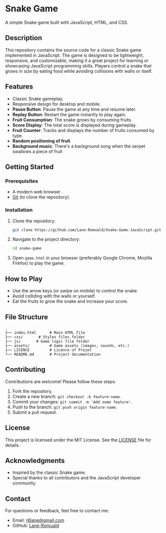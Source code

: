 # Snake Game

A simple Snake game built with JavaScript, HTML, and CSS.

## Description
This repository contains the source code for a classic Snake game implemented in JavaScript. The game is designed to be lightweight, responsive, and customizable, making it a great project for learning or showcasing JavaScript programming skills. Players control a snake that grows in size by eating food while avoiding collisions with walls or itself.

## Features
- Classic Snake gameplay.
- Responsive design for desktop and mobile.
- **Pause Button**: Pause the game at any time and resume later.
- **Replay Button**: Restart the game instantly to play again.
- **Fruit Consumption**: The snake grows by consuming fruits.
- **Score Display**: The total score is displayed during gameplay.
- **Fruit Counter**: Tracks and displays the number of fruits consumed by type.
- **Random positioning of fruit**
- **Background music**: There's a background song when the serpet swallows a piece of fruit

## Getting Started

### Prerequisites
- A modern web browser .
- [Git](https://git-scm.com/) (to clone the repository).

### Installation

1. Clone the repository:
    ```bash
    git clone https://github.com/Lane-Romuald/Snake-Game-JavaScript.git
    ```

2. Navigate to the project directory:
    ```bash
    cd snake-game
    ```

3. Open `game.html` in your browser (preferably Google Chrome, Mozilla Firefox) to play the game.


## How to Play
- Use the arrow keys (or swipe on mobile) to control the snake.
- Avoid colliding with the walls or yourself.
- Eat the fruits to grow the snake and increase your score.

## File Structure
```
.
├── index.html      # Main HTML file
├── css/       # Styles files folder
├── js/       # Game logic file folder
├── assets/         # Game assets (images, sounds, etc.)
├── LICENCE         # Licence of Projet
└── README.md       # Project documentation

```

## Contributing
Contributions are welcome! Please follow these steps:
1. Fork the repository.
2. Create a new branch: `git checkout -b feature-name`.
3. Commit your changes: `git commit -m 'Add some feature'`.
4. Push to the branch: `git push origin feature-name`.
5. Submit a pull request.

## License
This project is licensed under the MIT License. See the [LICENSE](LICENSE) file for details.

## Acknowledgments
- Inspired by the classic Snake game.
- Special thanks to all contributors and the JavaScript developer community.

## Contact
For questions or feedback, feel free to contact me:
- Email: r6lane@gmail.com
- GitHub: [Lane-Romuald](https://github.com/Lane-Romuald)
